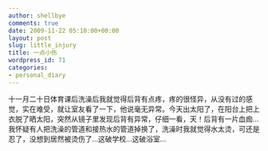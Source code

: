 ```yaml
---
author: shellbye
comments: true
date: 2009-11-22 05:10:00+00:00
layout: post
slug: little_injury
title: 一点小伤
wordpress_id: 71
categories:
- personal_diary
---
```


   十一月二十日体育课后洗澡后我就觉得后背有点疼，疼的很怪异，从没有过的感觉，实在难受，就让室友看了一下，他说毫无异常。今天出太阳了，在阳台上把上衣脱了晒太阳，突然从镜子里发现后背有异常，仔细一看，天！后背有一片血痂…我怀疑有人把洗澡的管道和接热水的管道掉换了，洗澡时我就觉得水太烫，可还是忍了，没想到居然被烫伤了…这破学校…这破浴室…          
